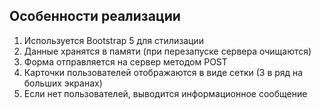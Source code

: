## Особенности реализации

1. Используется Bootstrap 5 для стилизации
2. Данные хранятся в памяти (при перезапуске сервера очищаются)
3. Форма отправляется на сервер методом POST
4. Карточки пользователей отображаются в виде сетки (3 в ряд на больших экранах)
5. Если нет пользователей, выводится информационное сообщение
